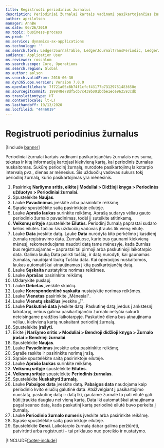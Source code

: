 ```yaml
---
title: Registruoti periodinius žurnalus
description: Periodiniai žurnalai kartais vadinami pasikartojančias žurnalais nes suma, tekstas ir kitą informaciją kartojasi kiekvieną kartą, kai periodinis žurnalas nuskaitomas.
author: aprilolson
manager: AnnBe
ms.date: 06/26/2019
ms.topic: business-process
ms.prod: ''
ms.service: dynamics-ax-applications
ms.technology: ''
ms.search.form: LedgerJournalTable, LedgerJournalTransPeriodic, LedgerJournalTransDaily
audience: Application User
ms.reviewer: roschlom
ms.search.scope: Core, Operations
ms.search.region: Global
ms.author: aolson
ms.search.validFrom: 2016-06-30
ms.dyn365.ops.version: Version 7.0.0
ms.openlocfilehash: 7f721a05c8b74f1cfcf43177b73129751483650e
ms.sourcegitcommit: 199848e78df5cb7c439b001bdbe1ece963593cdb
ms.translationtype: HT
ms.contentlocale: lt-LT
ms.lasthandoff: 10/13/2020
ms.locfileid: "4446019"
---
```

# <a name="post-periodic-journals"></a>Registruoti periodinius žurnalus

[!include [banner](../../includes/banner.md)]

Periodiniai žurnalai kartais vadinami pasikartojančias žurnalais nes suma, tekstas ir kitą informaciją kartojasi kiekvieną kartą, kai periodinis žurnalas nuskaitomas. Sukūrę periodinį žurnalą, nurodote pasikartojimų laikotarpio intervalą pvz., dienas ar mėnesius. Šis užduočių vadovas sukurs tokį periodinį žurnalą, kurio pasikartojimas yra mėnesinis.

1. Pasirinkę **Naršymo sritis, eikite į Moduliai > Didžioji knyga > Periodinės užduotys > Periodiniai žurnalai**.
2. Spustelėkite **Naujas**.
3. Lauke **Pavadinimas** įveskite arba pasirinkite reikšmę.
4. Sąraše spustelėkite saitą pasirinktoje eilutėje.
5. Lauke **Aprašo laukas** surinkite reikšmę. Aprašą sudarys vėliau gauto periodinio žurnalo pavadinimas, todėl jį suteikite atitinkamą.
6. **Veiksmų srityje** spustelėkite **Eilutės**. Periodinį žurnalą paprastai sudaro kelios eilutės. tačiau šis užduočių vadovas įtrauks tik vieną eilutę.
7. Lauke **Data** įveskite datą. Lauke **Data** nurodyta kito perkėlimo į kasdienį žurnalą registravimo data. Žurnaluose, kurie bus gaunami kiekvieną mėnesį, rekomenduojama naudoti datą tame mėnesyje, kada žurnlas bus registruojamas – paprastai tai pirmoji arba paskutinioji laikotarpio data. Galima lauką Data palikti tuščią, ir datą nurodyti, kai gaunamas žurnalas, naudojant lauką Tuščia data. Kai operacijos nuskaitomos, laukas automatiškai atnaujinamas į kitą pasikartojančią datą. 
8. Lauke **Sąskaita** nustatykite norimas reikšmes.
9. Lauke **Aprašas** pasirinkite reikšmę.
10. Uždarykite puslapį.
11. Lauke **Debetas** įveskite skaičių.
12. Lauke **Korespondentinė sąskaita** nustatykite norimas reikšmes.
13. Lauke **Vienetas** pasirinkite „Mėnesiai‟.
14. Lauke **Vienetų skaičius** įveskite „1‟.
15. Lauke **Paskutinė data** įveskite datą. Paskutinę datą įvedus į ankstesnį laikotarpį, nebus galima pasikartojančio žurnalo netyčia sukurti neteisingame pradžios laikotarpyje. Paskutinė diena bus atnaujinama vėliau, kiekvieną kartą nuskaitant periodinį žurnalą. 
16. Spustelėkite **Įrašyti**.
17. Eikite į **Naršymo sritis > Moduliai > Bendroji didžioji knyga > Žurnalo įrašai > Bendrieji žurnalai**.
18. Spustelėkite **Naujas**.
19. Lauke **Pavadinimas** įveskite arba pasirinkite reikšmę.
20. Sąraše raskite ir pasirinkite norimą įrašą.
21. Sąraše spustelėkite saitą pasirinktoje eilutėje.
22. Lauke **Aprašo laukas** surinkite reikšmę.
23. **Veiksmų srityje** spustelėkite **Eilutės**.
24. **Veiksmų srityje** spustelėkite **Periodinis žurnalas**.
25. Spustelėkite **Nuskaityti žurnalą**.
26. Lauke **Pabaigos data** įveskite datą. **Pabaigos data** naudojama kaip periodinio kvito eilučių galutinė data. Atsižvelgiant į pasikartojimo nuostatą, paskutinę datą ir datą Iki, gautame žurnale ta pati eilutė gali būti įtraukta daugiau nei vieną kartą. Data Iki automatiškai atnaujinama pagal seanso datą, kada paskutinį kartą periodinė eilutė buvo perkelta į žurnalą. 
27. Lauke **Periodinio žurnalo numeris** įveskite arba pasirinkite reikšmę.
28. Sąraše spustelėkite saitą pasirinktoje eilutėje.
29. Spustelėkite **Gerai**. Laikotarpio žurnalą dabar galima peržiūrėti, patvirtinti arba registruoti – tai priklauso nuo poreikio ir nustatymo.   


[!INCLUDE[footer-include](../../../includes/footer-banner.md)]